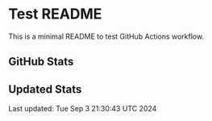 # Test README

This is a minimal README to test GitHub Actions workflow.

## GitHub Stats

<!--START_SECTION:github_stats-->
<!-- GitHub Actions will insert stats here -->
<!--END_SECTION:github_stats-->
## Updated Stats
Last updated: Tue Sep  3 21:30:43 UTC 2024
